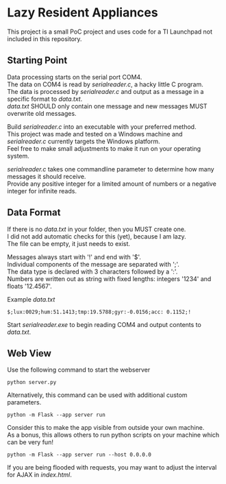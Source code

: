Lazy Resident Appliances
========================

This project is a small PoC project and uses code for a TI Launchpad not included in this repository.

Starting Point
--------------

Data processing starts on the serial port COM4.  
The data on COM4 is read by *serialreader.c*, a hacky little C program.  
The data is processed by *serialreader.c* and output as a message in a specific format to *data.txt*.  
*data.txt* SHOULD only contain one message and new messages MUST overwrite old messages.

Build *serialreader.c* into an executable with your preferred method.  
This project was made and tested on a Windows machine and *serialreader.c* currently targets the Windows platform.  
Feel free to make small adjustments to make it run on your operating system.

*serialreader.c* takes one commandline parameter to determine how many messages it should receive.  
Provide any positive integer for a limited amount of numbers or a negative integer for infinite reads.

Data Format
-----------

If there is no *data.txt* in your folder, then you MUST create one.  
I did not add automatic checks for this (yet), because I am lazy.  
The file can be empty, it just needs to exist.  

Messages always start with '!' and end with '$'.  
Individual components of the message are separated with ';'.  
The data type is declared with 3 characters followed by a ':'.  
Numbers are written out as string with fixed lengths: integers '1234' and floats '12.4567'.  

Example *data.txt*
```
$;lux:0029;hum:51.1413;tmp:19.5788;gyr:-0.0156;acc: 0.1152;!
```

Start *serialreader.exe* to begin reading COM4 and output contents to *data.txt*.

Web View
--------

Use the following command to start the webserver
```
python server.py
```

Alternatively, this command can be used with additional custom parameters.
```
python -m Flask --app server run
```

Consider this to make the app visible from outside your own machine.  
As a bonus, this allows others to run python scripts on your machine which can be very fun!
```
python -m Flask --app server run --host 0.0.0.0
```

If you are being flooded with requests, you may want to adjust the interval for AJAX in *index.html*.
